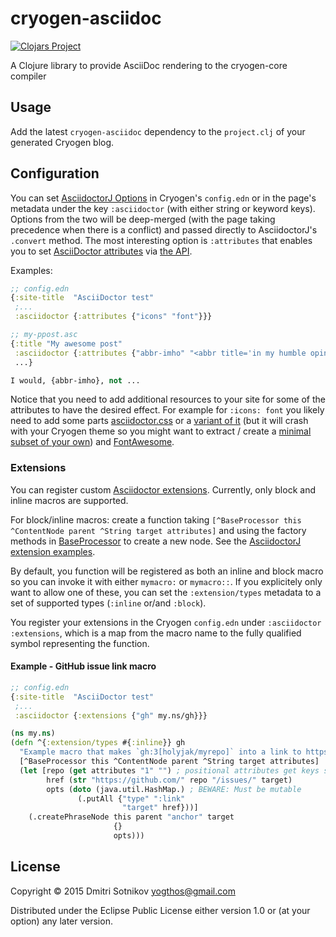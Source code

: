 # cryogen-asciidoc

[![Clojars Project](http://clojars.org/cryogen-asciidoc/latest-version.svg)](http://clojars.org/cryogen-asciidoc)

A Clojure library to provide AsciiDoc rendering to the cryogen-core compiler

## Usage

Add the latest `cryogen-asciidoc` dependency to the `project.clj` of your generated Cryogen blog.

## Configuration

You can set [AsciidoctorJ Options][1] in Cryogen's `config.edn` or in the page's metadata under the key
 `:asciidoctor` (with either string or keyword keys). Options from the two will be deep-merged
 (with the page taking precedence when there is a conflict) and passed directly to
AsciidoctorJ's `.convert` method. The most interesting option is `:attributes` that enables
you to set [AsciiDoctor attributes](https://asciidoctor.org/docs/user-manual/#attributes)
via [the API](https://asciidoctor.org/docs/user-manual/#attribute-assignment-precedence).
 
 Examples:

```clojure
;; config.edn
{:site-title  "AsciiDoctor test"
 ;...
 :asciidoctor {:attributes {"icons" "font"}}}
```

```clojure
;; my-ppost.asc
{:title "My awesome post"
 :asciidoctor {:attributes {"abbr-imho" "<abbr title='in my humble opinion'>IMHO</abbr>"}}
 ...}

I would, {abbr-imho}, not ...
```

Notice that you need to add additional resources to your site for some of
the attributes to have the desired effect. For example for `:icons: font`
you likely need to add some parts [asciidoctor.css](https://github.com/darshandsoni/asciidoctor-skins/blob/gh-pages/css/asciidoctor.css)
or a [variant of it](https://github.com/darshandsoni/asciidoctor-skins/tree/gh-pages/css)
(but it will crash with your Cryogen theme so you might want to extract / create a [minimal subset of your own](https://github.com/holyjak/blog.jakubholy.net/blob/d0dd499becf001687c8fb0143c10955a924f43aa/themes/lotus/css/asciidoctor-custom-subset.css))
and [FontAwesome](https://github.com/darshandsoni/asciidoctor-skins/blob/71ce8dcd401600985dcce7b78d5b5d8b20a0a52d/index.html#L13).

[1]: https://github.com/asciidoctor/asciidoctorj/blob/master/asciidoctorj-api/src/main/java/org/asciidoctor/Options.java

### Extensions

You can register custom [Asciidoctor extensions](https://asciidoctor.org/docs/user-manual/#extensions). Currently, only block and inline macros are supported.

For block/inline macros: create a function taking `[^BaseProcessor this ^ContentNode parent ^String target attributes]`
and using the factory methods in [BaseProcessor](https://github.com/asciidoctor/asciidoctorj/blob/master/asciidoctorj-api/src/main/java/org/asciidoctor/extension/BaseProcessor.java)
to create a new node. See the [AsciidoctorJ extension examples](https://github.com/asciidoctor/asciidoctorj/blob/master/docs/integrator-guide.adoc#writing-an-extension).

By default, you function will be registered as both an inline and block macro so you can invoke it with either `mymacro:` or `mymacro::`.
If you explicitely only want to allow one of these, you can set the `:extension/types` metadata to a set of supported types
(`:inline` or/and `:block`).

You register your extensions in the Cryogen `config.edn` under `:asciidoctor :extensions`, which is a map from the macro name
to the fully qualified symbol representing the function.

#### Example - GitHub issue link macro

```clojure
;; config.edn
{:site-title  "AsciiDoctor test"
 ;...
 :asciidoctor {:extensions {"gh" my.ns/gh}}}
```

```clojure
(ns my.ns)
(defn ^{:extension/types #{:inline}} gh
  "Example macro that makes `gh:3[holyjak/myrepo]` into a link to https://github.com/holyjak/myrepo/issues/3"
  [^BaseProcessor this ^ContentNode parent ^String target attributes]
  (let [repo (get attributes "1" "") ; positional attributes get keys such as "1", "2", ...
        href (str "https://github.com/" repo "/issues/" target)
        opts (doto (java.util.HashMap.) ; BEWARE: Must be mutable
               (.putAll {"type" ":link"
                         "target" href}))]
    (.createPhraseNode this parent "anchor" target
                       {}
                       opts)))
```

## License

Copyright © 2015 Dmitri Sotnikov <yogthos@gmail.com>

Distributed under the Eclipse Public License either version 1.0 or (at
your option) any later version.
